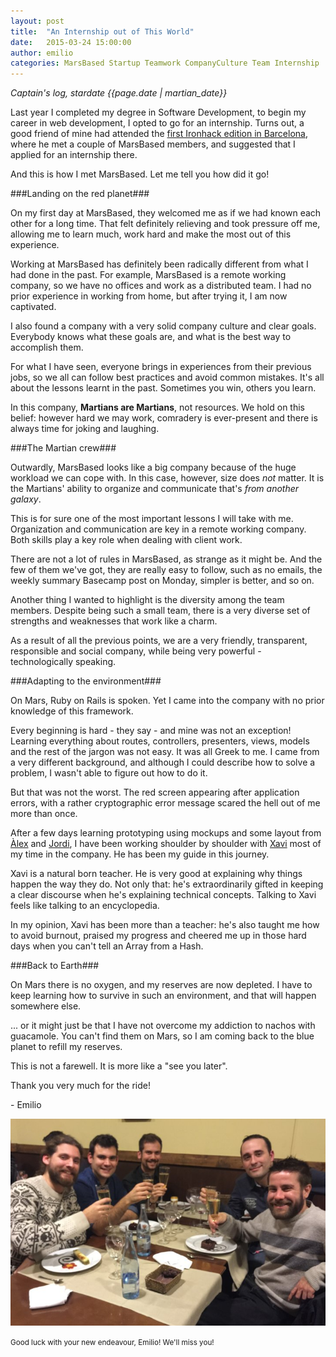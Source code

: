 ```yaml
---
layout: post
title:  "An Internship out of This World"
date:   2015-03-24 15:00:00
author: emilio
categories: MarsBased Startup Teamwork CompanyCulture Team Internship
---
```


*Captain's log, stardate {{page.date | martian_date}}*

Last year I completed my degree in Software Development, to begin my career in web development, I opted to go for an internship. Turns out, a good friend of mine had attended the <a href="http://marsbased.com/blog/2014/08/22/The-Martians-conquer-the-IronHack/" title="The Martians Conquer the IronHack" target="_blank">first Ironhack edition in Barcelona</a>, where he met a couple of MarsBased members, and suggested that I applied for an internship there.

And this is how I met MarsBased. Let me tell you how did it go!

<!--more-->

###Landing on the red planet###

On my first day at MarsBased, they welcomed me as if we had known each other for a long time. That felt definitely relieving and took pressure off me, allowing me to learn much, work hard and make the most out of this experience.

Working at MarsBased has definitely been radically different from what I had done in the past. For example, MarsBased is a remote working company, so we have no offices and work as a distributed team. I had no prior experience in working from home, but after trying it, I am now captivated.

I also found a company with a very solid company culture and clear goals. Everybody knows what these goals are, and what is the best way to accomplish them.

For what I have seen, everyone brings in experiences from their previous jobs, so we all can follow best practices and avoid common mistakes. It's all about the lessons learnt in the past. Sometimes you win, others you learn.

<!--
Or simply put, using Rails, this is the <strong>MarsBased formula</strong>:


<pre>
<code>[1] pry(main)> positive_experiences - negative_experiences + ideal_company
[
    [0] "marsbased"
]</code>
</pre>
!-->

In this company, <strong>Martians are Martians</strong>, not resources. We hold on this belief: however hard we may work, comradery is ever-present and there is always time for joking and laughing.

###The Martian crew###

Outwardly, MarsBased looks like a big company because of the huge workload we can cope with. In this case, however, size does <i>not</i> matter. It is the Martians' ability to organize and communicate that's <i>from another galaxy</i>.

This is for sure one of the most important lessons I will take with me. Organization and communication are key in a remote working company. Both skills play a key role when dealing with client work.

There are not a lot of rules in MarsBased, as strange as it might be. And the few of them we've got, they are really easy to follow, such as no emails, the weekly summary Basecamp post on Monday, simpler is better, and so on.

Another thing I wanted to highlight is the diversity among the team members. Despite being such a small team, there is a very diverse set of strengths and weaknesses that work like a charm.

As a result of all the previous points, we are a very friendly, transparent, responsible and social company, while being very powerful - technologically speaking.

###Adapting to the environment###

On Mars, Ruby on Rails is spoken. Yet I came into the company with no prior knowledge of this framework.

Every beginning is hard - they say - and mine was not an exception! Learning everything about routes, controllers, presenters, views, models and the rest of the jargon was not easy. It was all Greek to me. I came from a very different background, and although I could describe how to solve a problem, I wasn't able to figure out how to do it.

But that was not the worst. The red screen appearing after application errors, with a rather cryptographic error message scared the hell out of me more than once.

After a few days learning prototyping using mockups and some layout from <a href="http://www.twitter.com/lexrodba" title="Àlex Rodríguez Bacardit Twitter Handle" target="_blank">Àlex</a> and <a href="http://www.twitter.com/jordi_vendrell" title="Jordi Vendrell Farreny Twitter Handle" target="_blank">Jordi</a>, I have been working shoulder by shoulder with <a href="http://www.twitter.com/xavier_redo" title="Xavier Redó Cano Twitter Handle" target="_blank">Xavi</a> most of my time in the company. He has been my guide in this journey.

Xavi is a natural born teacher. He is very good at explaining why things happen the way they do. Not only that: he's extraordinarily gifted in keeping a clear discourse when he's explaining technical concepts. Talking to Xavi feels like talking to an encyclopedia.

In my opinion, Xavi has been more than a teacher: he's also taught me how to avoid burnout, praised my progress and cheered me up in those hard days when you can't tell an Array from a Hash.

###Back to Earth###

On Mars there is no oxygen, and my reserves are now depleted. I have to keep learning how to survive in such an environment, and that will happen somewhere else.

... or it might just be that I have not overcome my addiction to nachos with guacamole. You can't find them on Mars, so I am coming back to the blue planet to refill my reserves.

This is not a farewell. It is more like a "see you later".

Thank you very much for the ride!

\- Emilio

<img src="/images/blog/post17.jpg" alt="The MarsBased team during Christmas Dinner 2014" title="The MarsBased team during Christmas Dinner 2014" class="img-center img-rounded img-responsive" />
<p class="text-center img-footer"><small>Good luck with your new endeavour, Emilio! We'll miss you!</small></p>